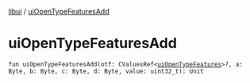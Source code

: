 [libui](index.md) / [uiOpenTypeFeaturesAdd](./ui-open-type-features-add.md)

# uiOpenTypeFeaturesAdd

`fun uiOpenTypeFeaturesAdd(otf: CValuesRef<`[`uiOpenTypeFeatures`](ui-open-type-features.md)`>?, a: Byte, b: Byte, c: Byte, d: Byte, value: uint32_t): Unit`